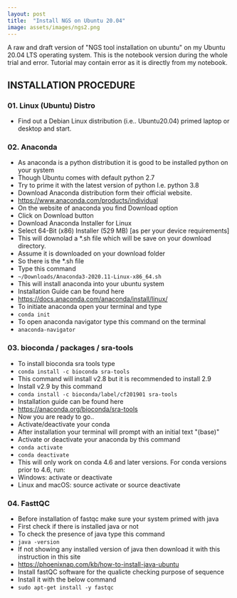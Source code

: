 ```yaml
---
layout: post
title:  "Install NGS on Ubuntu 20.04"
image: assets/images/ngs2.png
---
```

A raw and draft version of "NGS tool installation on ubuntu" on my Ubuntu 20.04 LTS operating system. This is the notebook version during the whole trial and error. Tutorial may contain error as it is directly from my notebook.

## INSTALLATION PROCEDURE
### 01. Linux (Ubuntu) Distro
- Find out a Debian Linux distribution (i.e.. Ubuntu20.04) primed laptop or desktop and start.

### 02. Anaconda
- As anaconda is a python distribution it is good to be installed python on your system 
- Though Ubuntu comes with default python 2.7
- Try to prime it with the latest version of python I.e. python 3.8
- Download Anaconda distribution form their official website.
- https://www.anaconda.com/products/individual
- On the website of anaconda you find Download option
- Click on Download button
- Download Anaconda Installer for Linux
- Select 64-Bit (x86) Installer (529 MB) [as per your device requirements]
- This will downolad a *.sh file which will be save on your download directory.
- Assume it is downloaded on your download folder
- So there is the *.sh file
- Type this command 
- `~/Downloads/Anaconda3-2020.11-Linux-x86_64.sh`
- This will install anaconda into your ubuntu system
- Installation Guide can be found here 
- https://docs.anaconda.com/anaconda/install/linux/
- To initiate anaconda open your terminal and type
- `conda init`
- To open anaconda navigator type this command on the terminal
- `anaconda-navigator`

### 03. bioconda / packages / sra-tools 
- To install bioconda sra tools type 
- `conda install -c bioconda sra-tools`
- This command will install v2.8 but it is recommended to install 2.9
- Install v2.9 by this command  
- `conda install -c bioconda/label/cf201901 sra-tools`
- Installation guide can be found here
- https://anaconda.org/bioconda/sra-tools 
- Now you are ready to go..
- Activate/deactivate your conda
- After installation your terminal will prompt with an initial text "(base)"
- Activate or deactivate your anaconda by this command
- `conda activate`
- `conda deactivate` 
- This will only work on conda 4.6 and later versions. For conda versions prior to 4.6, run:
- Windows: activate or deactivate
- Linux and macOS: source activate or source deactivate

### 04. FasttQC
- Before installation of fastqc make sure your system primed with java
- First check if there is installed java or not
- To check the presence of java type this command
- `java -version`
- If not showing any installed version of java then download it with this instruction in this site
- https://phoenixnap.com/kb/how-to-install-java-ubuntu
- Install fastQC software for the qualicte checking purpose of sequence
- Install it with the below command
- `sudo apt-get install -y fastqc`
